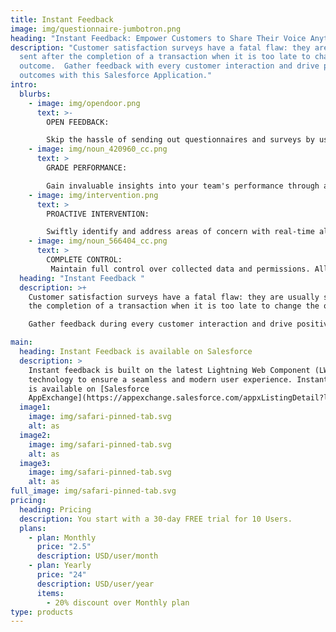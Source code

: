 ```yaml
---
title: Instant Feedback
image: img/questionnaire-jumbotron.png
heading: "Instant Feedback: Empower Customers to Share Their Voice Anytime"
description: "Customer satisfaction surveys have a fatal flaw: they are usually
  sent after the completion of a transaction when it is too late to change the
  outcome.  Gather feedback with every customer interaction and drive positive
  outcomes with this Salesforce Application."
intro:
  blurbs:
    - image: img/opendoor.png
      text: >-
        OPEN FEEDBACK: 

        Skip the hassle of sending out questionnaires and surveys by using Instant Feedback links in email signatures, chat messages, and support ticket responses. Gather quick feedback from your customers using your Salesforce Site.
    - image: img/noun_420960_cc.png
      text: >
        GRADE PERFORMANCE:

        Gain invaluable insights into your team's performance through average customer ratings (1-5 stars), empowering support and sales managers to drive improvements.
    - image: img/intervention.png
      text: >
        PROACTIVE INTERVENTION:

        Swiftly identify and address areas of concern with real-time alerts, ensuring poor feedback doesn't jeopardize your business relationships.
    - image: img/noun_566404_cc.png
      text: >
        COMPLETE CONTROL:
         Maintain full control over collected data and permissions. All data resides in Salesforce.
  heading: "Instant Feedback "
  description: >+
    Customer satisfaction surveys have a fatal flaw: they are usually sent after
    the completion of a transaction when it is too late to change the outcome. 

    Gather feedback during every customer interaction and drive positive outcomes by using our Salesforce Application.

main:
  heading: Instant Feedback is available on Salesforce
  description: >
    Instant feedback is built on the latest Lightning Web Component (LWC)
    technology to ensure a seamless and modern user experience. Instant Feedback
    is available on [Salesforce
    AppExchange](https://appexchange.salesforce.com/appxListingDetail?listingId=a0N4V00000IrJowUAF).
  image1:
    image: img/safari-pinned-tab.svg
    alt: as
  image2:
    image: img/safari-pinned-tab.svg
    alt: as
  image3:
    image: img/safari-pinned-tab.svg
    alt: as
full_image: img/safari-pinned-tab.svg
pricing:
  heading: Pricing
  description: You start with a 30-day FREE trial for 10 Users.
  plans:
    - plan: Monthly
      price: "2.5"
      description: USD/user/month
    - plan: Yearly
      price: "24"
      description: USD/user/year
      items:
        - 20% discount over Monthly plan
type: products
---
```

